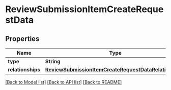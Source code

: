 # ReviewSubmissionItemCreateRequestData

## Properties
Name | Type | Description | Notes
------------ | ------------- | ------------- | -------------
**type** | **String** |  | 
**relationships** | [**ReviewSubmissionItemCreateRequestDataRelationships**](ReviewSubmissionItemCreateRequestDataRelationships.md) |  | 

[[Back to Model list]](../README.md#documentation-for-models) [[Back to API list]](../README.md#documentation-for-api-endpoints) [[Back to README]](../README.md)


